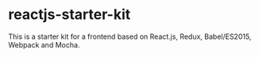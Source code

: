 # reactjs-starter-kit
This is a starter kit for a frontend based on React.js, Redux, Babel/ES2015, Webpack and Mocha. 
